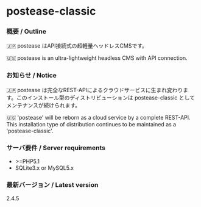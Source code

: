 # postease-classic

### 概要 / Outline
:jp: postease はAPI接続式の超軽量ヘッドレスCMSです。  

:us: postease is an ultra-lightweight headless CMS with API connection.

### お知らせ / Notice
:jp: postease は完全なREST-APIによるクラウドサービスに生まれ変わります。このインストール型のディストリビューションは postease-classic としてメンテナンスが続けられます。  

:us: 'postease' will be reborn as a cloud service by a complete REST-API. This installation type of distribution continues to be maintained as a 'postease-classic'.
  

### サーバ要件 / Server requirements

- \>=PHP5.1
- SQLite3.x or MySQL5.x

### 最新バージョン / Latest version

2.4.5
